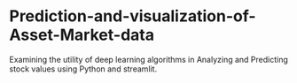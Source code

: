 # Prediction-and-visualization-of-Asset-Market-data
Examining the utility of deep learning algorithms in Analyzing and Predicting stock values using Python and streamlit.
